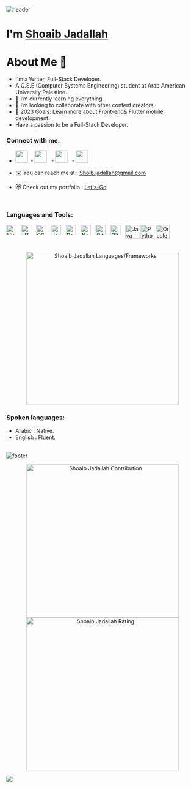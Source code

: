 ![header](https://capsule-render.vercel.app/api?type=waving&color=gradient&height=280&section=header&text=Hi%20there%20%F0%9F%91%8B&fontSize=90)
<br>

# I'm [Shoaib Jadallah][facebook]

<h1>About Me 📌</h1>


- I'm a Writer, Full-Stack Developer.
- A C.S.E (Computer Systems Engineering) student at Arab American University Palestine.
- 🌱 I’m currently learning everything.
- 👯 I’m looking to collaborate with other content creators.
- 🥅 2023 Goals: Learn more about Front-end& Flutter mobile development.
- Have a passion to be a Full-Stack Developer.

### Connect with me:

- <a href="https://twitter.com/shoibjadallh" target="_blank" rel="noreferrer"><img src="https://raw.githubusercontent.com/danielcranney/readme-generator/main/public/icons/socials/twitter.svg" width="32" height="32" /></a>&nbsp; - <a href="https://www.linkedin.com/in/shoaib-jadallah-0a1595230/?originalSubdomain=ps" target="_blank" rel="noreferrer"><img src="https://raw.githubusercontent.com/danielcranney/readme-generator/main/public/icons/socials/linkedin.svg" width="32" height="32" /></a>&nbsp;&nbsp; - <a href="https://www.instagram.com/Shoaib_Ja0allah/" target="_blank" rel="noreferrer"><img src="https://raw.githubusercontent.com/danielcranney/readme-generator/main/public/icons/socials/instagram.svg" width="32" height="32" /></a>&nbsp;&nbsp; - <a href="https://www.facebook.com/profile.php?id=100082226078414" target="_blank" rel="noreferrer"><img src="https://raw.githubusercontent.com/danielcranney/readme-generator/main/public/icons/socials/facebook.svg" width="32" height="32" /></a>

- ✉️ You can reach me at : <a href="mailto:shoib.jadallah@gmail.com" target="_blank" rel="noreferrer">Shoib.jadallah@gmail.com</a>

- 😻 Check out my portfolio : <a href="https://sh0aib-ja0allah.github.io/reactportfolio/" target="_blank" rel="noreferrer">Let's-Go</a>
<br />

### Languages and Tools:

<img align="left" alt="Visual Studio Code" width="26px" src="https://cdn.jsdelivr.net/gh/devicons/devicon/icons/vscode/vscode-original.svg" style="padding-right:10px;" />
<img align="left" alt="HTML5" width="26px" src="https://cdn.jsdelivr.net/gh/devicons/devicon/icons/html5/html5-original.svg" style="padding-right:10px;" />
<img align="left" alt="CSS3" width="26px" src="https://cdn.jsdelivr.net/gh/devicons/devicon/icons/css3/css3-original.svg" style="padding-right:10px;" />
<img align="left" alt="JavaScript" width="26px" src="https://cdn.jsdelivr.net/gh/devicons/devicon/icons/javascript/javascript-original.svg" style="padding-right:10px;" />
<img align="left" alt="React" width="26px" src="https://cdn.jsdelivr.net/gh/devicons/devicon/icons/react/react-original.svg" style="padding-right:10px;" />
<img align="left" alt="Node.js" width="26px" src="https://cdn.jsdelivr.net/gh/devicons/devicon/icons/nodejs/nodejs-original.svg" style="padding-right:10px;" />
<img align="left" alt="Git" width="26px" src="https://cdn.jsdelivr.net/gh/devicons/devicon/icons/git/git-original.svg" style="padding-right:10px;" />
<img align="left" alt="GitHub" width="26px" src="https://user-images.githubusercontent.com/3369400/139447912-e0f43f33-6d9f-45f8-be46-2df5bbc91289.png" style="padding-right:10px;" />
<a href="https://www.oracle.com/java/" target="_blank" rel="noreferrer"><img src="https://raw.githubusercontent.com/danielcranney/readme-generator/main/public/icons/skills/java-colored.svg" width="36" height="36" alt="Java" /></a>
<a href="https://www.python.org/" target="_blank" rel="noreferrer"><img src="https://raw.githubusercontent.com/danielcranney/readme-generator/main/public/icons/skills/python-colored.svg" width="36" height="36" alt="Python" /></a>
<a href="https://www.oracle.com/uk/index.html" target="_blank" rel="noreferrer"><img src="https://raw.githubusercontent.com/danielcranney/readme-generator/main/public/icons/skills/oracle-colored.svg" width="36" height="36" alt="Oracle" /></a>

<br />
<br />

<p align = "center">
<img src = "https://github-readme-stats.vercel.app/api/top-langs?username=Sh0aib-Ja0allah&show_icons=true&count_private=true&locale=en&layout=compact&langs_count=10&hide_border=true&bg_color=282A36&title_color=DD6387&text_color=fff&icon_color=fff" alt = "Shoaib Jadallah Languages/Frameworks" width = 400 />
</p>

### Spoken languages:
- Arabic : Native.
- English : Fluent.
<br><br>

</details>

[website]: https://sh0aib-ja0allah.github.io/My-Portfolio/
[instagram]: https://www.instagram.com/Shoaib_Ja0allah/
[linkedin]: https://www.linkedin.com/in/shoaib-jadallah-0a1595230/?originalSubdomain=ps
[twitter]: https://twitter.com/shoibjadallh
[facebook]: https://www.facebook.com/profile.php?id=100082226078414
[let's-go]: https://sh0aib-ja0allah.github.io/My-Portfolio/

![footer](https://capsule-render.vercel.app/api?type=waving&color=gradient&height=150&section=footer)

<p align = "center">
  <img src = "https://github-readme-stats.vercel.app/api?username=Sh0aib-Ja0allah&count_private=true&theme=dracula&hide_border=true" alt = "Shoaib Jadallah Contribution" width = 400 >
  <img src = "https://github-readme-streak-stats.herokuapp.com?user=Sh0aib-Ja0allah&theme=dracula&hide_border=true" alt = "Shoaib Jadallah Rating" width = 400 >

</p>

<img src="https://profile-counter.glitch.me/Sh0aib-Ja0allah/count.svg"></img>
